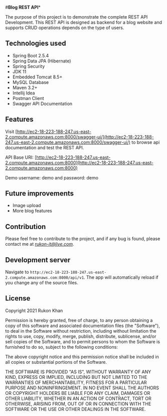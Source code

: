 #**Blog REST API***

The purpose of this project is to demonstrate the complete REST API Development. This REST API is designed as backend for a blog website and supports CRUD operations depends on the type of users.

## Technologies used

- Spring Boot 2.5.4
- Spring Data JPA (Hibernate)
- Spring Security
- JDK 11
- Embedded Tomcat 8.5+
- MySQL Database
- Maven 3.2+
- Intellij Idea
- Postman Client
- Swagger API Documentation

## Features

Visit [http://ec2-18-223-188-247.us-east-2.compute.amazonaws.com:8000/swagger-ui/](http://ec2-18-223-188-247.us-east-2.compute.amazonaws.com:8000/swagger-ui/) to browse api documentation and test the REST API.

API Base URI: [http://ec2-18-223-188-247.us-east-2.compute.amazonaws.com:8000](http://ec2-18-223-188-247.us-east-2.compute.amazonaws.com:8000)

Demo username: demo and password: demo

## Future improvements
- Image upload
- More blog features


## Contribution

Please feel free to contribute to the project, and if any bug is found, please contact me at *rukon-it@live.com*.

## Development server

Navigate to `http://ec2-18-223-188-247.us-east-2.compute.amazonaws.com:8000/api/v1`. The app will automatically reload if you change any of the source files.

## License

Copyright 2021 Rukon Khan

Permission is hereby granted, free of charge, to any person obtaining a copy of this software and associated documentation files (the "Software"), to deal in the Software without restriction, including without limitation the rights to use, copy, modify, merge, publish, distribute, sublicense, and/or sell copies of the Software, and to permit persons to whom the Software is furnished to do so, subject to the following conditions:

The above copyright notice and this permission notice shall be included in all copies or substantial portions of the Software.

THE SOFTWARE IS PROVIDED "AS IS", WITHOUT WARRANTY OF ANY KIND, EXPRESS OR IMPLIED, INCLUDING BUT NOT LIMITED TO THE WARRANTIES OF MERCHANTABILITY, FITNESS FOR A PARTICULAR PURPOSE AND NONINFRINGEMENT. IN NO EVENT SHALL THE AUTHORS OR COPYRIGHT HOLDERS BE LIABLE FOR ANY CLAIM, DAMAGES OR OTHER LIABILITY, WHETHER IN AN ACTION OF CONTRACT, TORT OR OTHERWISE, ARISING FROM, OUT OF OR IN CONNECTION WITH THE SOFTWARE OR THE USE OR OTHER DEALINGS IN THE SOFTWARE.